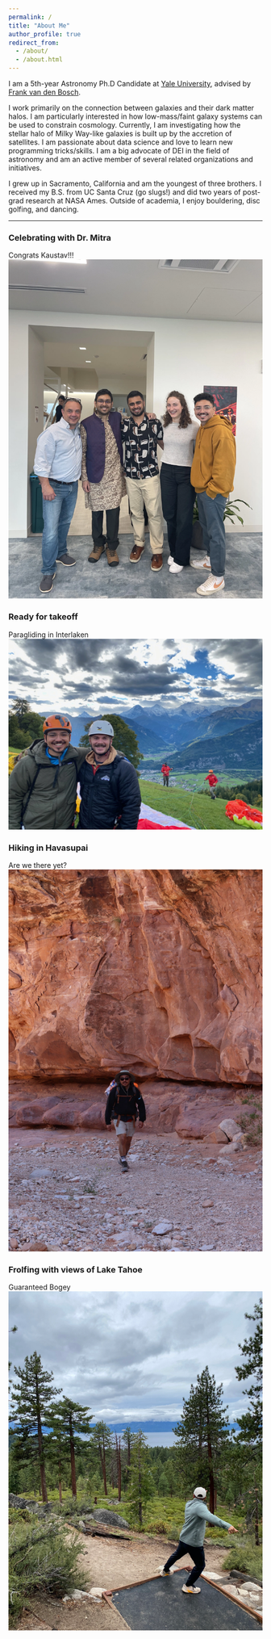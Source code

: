 ```yaml
---
permalink: /
title: "About Me"
author_profile: true
redirect_from: 
  - /about/
  - /about.html
---
```


I am a 5th-year Astronomy Ph.D Candidate at [Yale University](https://astronomy.yale.edu/), advised by [Frank van den Bosch](https://campuspress.yale.edu/vdbosch/). 

I work primarily on the connection between galaxies and their dark matter halos. I am particularly interested in how low-mass/faint galaxy systems can be used to constrain cosmology. Currently, I am investigating how the stellar halo of Milky Way-like galaxies is built up by the accretion of satellites. I am passionate about data science and love to learn new programming tricks/skills. I am a big advocate of DEI in the field of astronomy and am an active member of several related organizations and initiatives. 

I grew up in Sacramento, California and am the youngest of three brothers. I received my B.S. from UC Santa Cruz (go slugs!) and did two years of post-grad research at NASA Ames. Outside of academia, I enjoy bouldering, disc golfing, and dancing. 

___

### Celebrating with Dr. Mitra
Congrats Kaustav!!!
<br/><img src='/images/kaustav.webp'>

### Ready for takeoff
Paragliding in Interlaken
<br/><img src='/images/paragliding.webp'>

### Hiking in Havasupai
Are we there yet?
<br/><img src='/images/hiking.webp'>

### Frolfing with views of Lake Tahoe
Guaranteed Bogey
<br/><img src='/images/dgolf.webp'>
